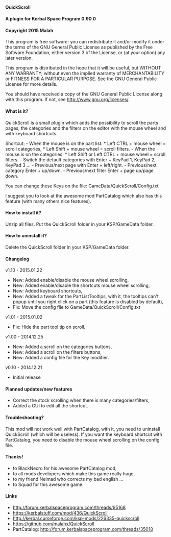 ﻿#### QuickScroll
#### A plugin for Kerbal Space Program 0.90.0
#### Copyright 2015 Malah

This program is free software: you can redistribute it and/or modify
it under the terms of the GNU General Public License as published by
the Free Software Foundation, either version 3 of the License, or
(at your option) any later version.

This program is distributed in the hope that it will be useful,
but WITHOUT ANY WARRANTY; without even the implied warranty of
MERCHANTABILITY or FITNESS FOR A PARTICULAR PURPOSE.  See the
GNU General Public License for more details.

You should have received a copy of the GNU General Public License
along with this program.  If not, see <http://www.gnu.org/licenses/>. 


#### What is it?

QuickScroll is a small plugin which adds the possibility to scroll the parts pages, the categories and the filters on the editor with the mouse wheel and with keyboard shortcuts.

Shortcut:
    - When the mouse is on the part list:
        * Left CTRL + mouse wheel = scroll categories,
        * Left Shift + mouse wheel = scroll filters.
    - When the mouse is on the categories:
        * Left Shift or Left CTRL + mouse wheel = scroll filters.
    - Switch the default categories with Enter + KeyPad 1, KeyPad 2, KeyPad 3 ...
	- Previous/next page with Enter + left/right.
	- Previous/next category Enter + up/down.
	- Previous/next filter Enter + page up/page down.

You can change these Keys on the file: GameData/QuickScroll/Config.txt

I suggest you to look at the awesome mod PartCatalog which also has this feature (with many others nice features).

#### How to install it?

Unzip all files. Put the QuickScroll folder in your KSP/GameData folder.

#### How to uninstall it?

Delete the QuickScroll folder in your KSP/GameData folder.

#### Changelog

v1.10 - 2015.01.22
- New: Added enable/disable the mouse wheel scrolling,
- New: Added enable/disable the shortcuts mouse wheel scrolling,
- New: Added keyboard shortcuts,
- New: Added a tweak for the PartListTooltips, with it, the tooltips can't popup until you right click on a part (this feature is disabled by default),
- Fix: Move the config file to GameData/QuickScroll/Config.txt

v1.01 - 2015.01.02
- Fix: Hide the part tool tip on scroll.

v1.00 - 2014.12.25
- New: Added a scroll on the categories buttons,
- New: Added a scroll on the filters buttons,
- New: Added a config file for the Key modifier.

v0.10 - 2014.12.21
- Initial release

#### Planned updates/new features

- Correct the stock scrolling when there is many categories/filters,
- Added a GUI to edit all the shortcut.

#### Troubleshooting?

This mod will not work well with PartCatalog, with it, you need to uninstall QuickScroll (which will be useless).
If you want the keyboard shortcut with PartCatalog, you need to disable the mouse wheel scrolling on the config file.

#### Thanks!

- to BlackNecro for his awesome PartCatalog mod,
- to all mods developers which make this game really huge,
- to my friend Neimad who corrects my bad english ...
- to Squad for this awesome game.

#### Links

- http://forum.kerbalspaceprogram.com/threads/95168
- https://kerbalstuff.com/mod/436/QuickScroll
- http://kerbal.curseforge.com/ksp-mods/226335-quickscroll
- https://github.com/malahx/QuickScroll
- PartCatalog: http://forum.kerbalspaceprogram.com/threads/35018